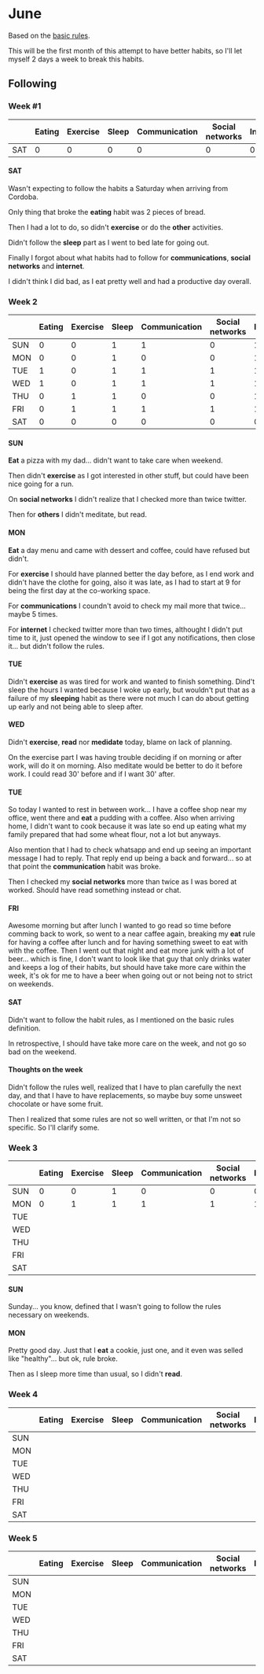 # June

Based on the [basic rules](/me/habits/rules#habits).

This will be the first month of this attempt to have better habits, so I'll let myself 2 days a week to break this habits.

## Following

### Week #1

|     | Eating | Exercise | Sleep | Communication | Social networks | Internet | Other |
| --- | ------ | -------- | ----- | ------------- | --------------- | -------- | ----- |
| SAT | 0      |   0      |   0   |  0            | 0               | 0        | 0     |

#### SAT

Wasn't expecting to follow the habits a Saturday when arriving from Cordoba.

Only thing that broke the **eating** habit was 2 pieces of bread.

Then I had a lot to do, so didn't **exercise** or do the **other** activities.

Didn't follow the **sleep** part as I went to bed late for going out.

Finally I forgot about what habits had to follow for **communications**, **social networks** and **internet**.

I didn't think I did bad, as I eat pretty well and had a productive day overall.

### Week 2

|     | Eating | Exercise | Sleep | Communication | Social networks | Internet | Other |
| --- | ------ | -------- | ----- | ------------- | --------------- | -------- | ----- |
| SUN | 0      | 0        | 1     | 1             | 0               | 1        | 0     |
| MON | 0      | 0        | 1     | 0             | 0               | 1        | 1     |
| TUE | 1      | 0        | 1     | 1             | 1               | 1        | 1     |
| WED | 1      | 0        | 1     | 1             | 1               | 1        | 0     |
| THU | 0      | 1        | 1     | 0             | 0               | 1        | 1     |
| FRI | 0      | 1        | 1     | 1             | 1               | 1        | 1     |
| SAT | 0      | 0        | 0     | 0             | 0               | 0        | 0     |

#### SUN

**Eat** a pizza with my dad... didn't want to take care when weekend.

Then didn't **exercise** as I got interested in other stuff, but could have been nice going for a run.

On **social networks** I didn't realize that I checked more than twice twitter.

Then for **others** I didn't meditate, but read.

#### MON

**Eat** a day menu and came with dessert and coffee, could have refused but didn't.

For **exercise** I should have planned better the day before, as I end work and didn't have the clothe for going, also it was late, as I had to start at 9 for being the first day at the co-working space.

For **communications** I coundn't avoid to check my mail more that twice... maybe 5 times.

For **internet** I checked twitter more than two times, althought I didn't put time to it, just opened the window to see if I got any notifications, then close it... but didn't follow the rules.

#### TUE

Didn't **exercise** as was tired for work and wanted to finish something. Dind't sleep the hours I wanted because I woke up early, but wouldn't put that as a failure of my **sleeping** habit as there were not much I can do about getting up early and not being able to sleep after.

#### WED

Didn't **exercise**, **read** nor **medidate** today, blame on lack of planning.

On the exercise part I was having trouble deciding if on morning or after work, will do it on morning. Also meditate would be better to do it before work. I could read 30' before and if I want 30' after.

#### TUE

So today I wanted to rest in between work... I have a coffee shop near my office, went there and **eat** a pudding with a coffee. Also when arriving home, I didn't want to cook because it was late so end up eating what my family prepared that had some wheat flour, not a lot but anyways.

Also mention that I had to check whatsapp and end up seeing an important message I had to reply. That reply end up being a back and forward... so at that point the **communication** habit was broke.

Then I checked my **social networks** more than twice as I was bored at worked. Should have read something instead or chat.

#### FRI

Awesome morning but after lunch I wanted to go read so time before comming back to work, so went to a near caffee again, breaking my **eat** rule for having a coffee after lunch and for having something sweet to eat with with the coffee. Then I went out that night and eat more junk with a lot of beer... which is fine, I don't want to look like that guy that only drinks water and keeps a log of their habits, but should have take more care within the week, it's ok for me to have a beer when going out or not being not to strict on weekends.

#### SAT

Didn't want to follow the habit rules, as I mentioned on the basic rules definition.

In retrospective, I should have take more care on the week, and not go so bad on the weekend.

#### Thoughts on the week

Didn't follow the rules well, realized that I have to plan carefully the next day, and that I have to have replacements, so maybe buy some unsweet chocolate or have some fruit.

Then I realized that some rules are not so well written, or that I'm not so specific. So I'll clarify some.

### Week 3

|     | Eating | Exercise | Sleep | Communication | Social networks | Internet | Other |
| --- | ------ | -------- | ----- | ------------- | --------------- | -------- | ----- |
| SUN | 0      | 0        | 1     | 0             | 0               | 0        | 0     |
| MON | 0      | 1        | 1     | 1             | 1               | 1        | 0     |
| TUE |        |          |       |               |                 |          |       |
| WED |        |          |       |               |                 |          |       |
| THU |        |          |       |               |                 |          |       |
| FRI |        |          |       |               |                 |          |       |
| SAT |        |          |       |               |                 |          |       |

#### SUN

Sunday... you know, defined that I wasn't going to follow the rules necessary on weekends.

#### MON

Pretty good day. Just that I **eat** a cookie, just one, and it even was selled like "healthy"... but ok, rule broke.

Then as I sleep more time than usual, so I didn't **read**.

### Week 4

|     | Eating | Exercise | Sleep | Communication | Social networks | Internet | Other |
| --- | ------ | -------- | ----- | ------------- | --------------- | -------- | ----- |
| SUN |        |          |       |               |                 |          |       |
| MON |        |          |       |               |                 |          |       |
| TUE |        |          |       |               |                 |          |       |
| WED |        |          |       |               |                 |          |       |
| THU |        |          |       |               |                 |          |       |
| FRI |        |          |       |               |                 |          |       |
| SAT |        |          |       |               |                 |          |       |

### Week 5

|     | Eating | Exercise | Sleep | Communication | Social networks | Internet | Other |
| --- | ------ | -------- | ----- | ------------- | --------------- | -------- | ----- |
| SUN |        |          |       |               |                 |          |       |
| MON |        |          |       |               |                 |          |       |
| TUE |        |          |       |               |                 |          |       |
| WED |        |          |       |               |                 |          |       |
| THU |        |          |       |               |                 |          |       |
| FRI |        |          |       |               |                 |          |       |
| SAT |        |          |       |               |                 |          |       |
